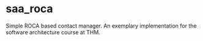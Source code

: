 # saa_roca
Simple ROCA based contact manager. An exemplary implementation for the software architecture course at THM. 
